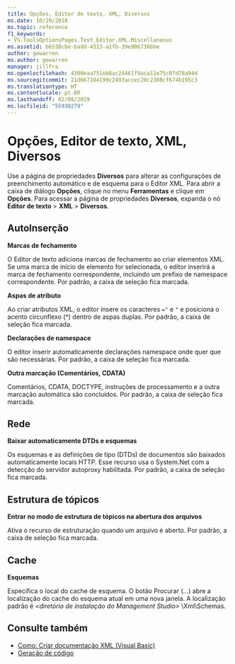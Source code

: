 ```yaml
---
title: Opções, Editor de texto, XML, Diversos
ms.date: 10/29/2018
ms.topic: reference
f1_keywords:
- VS.ToolsOptionsPages.Text_Editor.XML.Miscellaneous
ms.assetid: b6538cbe-badd-4313-a1fb-39e906736bbe
author: gewarren
ms.author: gewarren
manager: jillfra
ms.openlocfilehash: 4300eaa751eb8ac24461f9aca11e75c07d78a94d
ms.sourcegitcommit: 21d667104199c2493accec20c2388cf674b195c3
ms.translationtype: HT
ms.contentlocale: pt-BR
ms.lasthandoff: 02/08/2019
ms.locfileid: "55930279"
---
```

# <a name="options-text-editor-xml-miscellaneous"></a>Opções, Editor de texto, XML, Diversos

Use a página de propriedades **Diversos** para alterar as configurações de preenchimento automático e de esquema para o Editor XML. Para abrir a caixa de diálogo **Opções**, clique no menu **Ferramentas** e clique em **Opções**. Para acessar a página de propriedades **Diversos**, expanda o nó **Editor de texto** > **XML** > **Diversos**.

## <a name="auto-insert"></a>AutoInserção

**Marcas de fechamento**

O Editor de texto adiciona marcas de fechamento ao criar elementos XML. Se uma marca de início de elemento for selecionada, o editor inserirá a marca de fechamento correspondente, incluindo um prefixo de namespace correspondente. Por padrão, a caixa de seleção fica marcada.

**Aspas de atributo**

Ao criar atributos XML, o editor insere os caracteres `="` e `"` e posiciona o acento circunflexo (**^**) dentro de aspas duplas. Por padrão, a caixa de seleção fica marcada.

**Declarações de namespace**

O editor inserir automaticamente declarações namespace onde quer que são necessárias. Por padrão, a caixa de seleção fica marcada.

**Outra marcação (Comentários, CDATA)**

Comentários, CDATA, DOCTYPE, instruções de processamento e a outra marcação automática são concluídos. Por padrão, a caixa de seleção fica marcada.

## <a name="network"></a>Rede

**Baixar automaticamente DTDs e esquemas**

Os esquemas e as definições de tipo (DTDs) de documentos são baixados automaticamente locais HTTP. Esse recurso usa o System.Net com a detecção do servidor autoproxy habilitada. Por padrão, a caixa de seleção fica marcada.

## <a name="outlining"></a>Estrutura de tópicos

**Entrar no modo de estrutura de tópicos na abertura dos arquivos**

Ativa o recurso de estruturação quando um arquivo é aberto. Por padrão, a caixa de seleção fica marcada.

## <a name="caching"></a>Cache

**Esquemas**

Especifica o local do cache de esquema. O botão Procurar (...) abre a localização do cache do esquema atual em uma nova janela. A localização padrão é *\<diretório de instalação do Management Studio>* \Xml\Schemas.

## <a name="see-also"></a>Consulte também

- [Como: Criar documentação XML (Visual Basic)](/dotnet/visual-basic/programming-guide/program-structure/how-to-create-xml-documentation)
- [Geração de código](../code-generation-in-visual-studio.md)